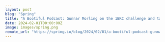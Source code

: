 ```yaml
---
layout: post
blog: "Spring"
title: "A Bootiful Podcast: Gunnar Morling on the 1BRC challenge and taking Java to BLAZING fast performance territory"
date: 2024-02-01T00:00:00Z
image: images/spring.png
remote_url: "https://spring.io/blog/2024/02/01/a-bootiful-podcast-gunnar-morling-on-the-1brc-challenge-and-taking-java-to"
---
```

